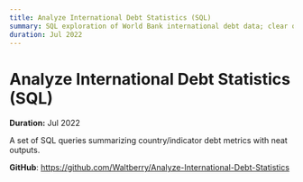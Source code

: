 ```yaml
---
title: Analyze International Debt Statistics (SQL)
summary: SQL exploration of World Bank international debt data; clear queries and insights.
duration: Jul 2022
---
```


# Analyze International Debt Statistics (SQL)

**Duration:** Jul 2022

A set of SQL queries summarizing country/indicator debt metrics with neat outputs.

**GitHub**: <https://github.com/Waltberry/Analyze-International-Debt-Statistics>

